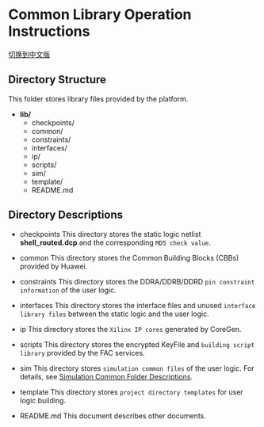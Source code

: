 # Common Library Operation Instructions

[切换到中文版](./README_CN.md)

## Directory Structure

This folder stores library files provided by the platform.

- **lib/**
  - checkpoints/
  - common/
  - constraints/
  - interfaces/
  - ip/
  - scripts/
  - sim/
  - template/
  - README.md

## Directory Descriptions

- checkpoints
  This directory stores the static logic netlist **shell_routed.dcp** and the corresponding `MD5 check value`.

- common
  This directory stores the Common Building Blocks (CBBs) provided by Huawei.

- constraints
  This directory stores the DDRA/DDRB/DDRD `pin constraint information` of the user logic.

- interfaces
  This directory stores the interface files and unused `interface library files` between the static logic and the user logic.

- ip
  This directory stores the `Xilinx IP cores` generated by CoreGen.

- scripts
  This directory stores the encrypted KeyFile and `building script library` provided by the FAC services.

- sim
  This directory stores `simulation common files` of the user logic. For details, see [Simulation Common Folder Descriptions](./sim/README.md).

- template
  This directory stores `project directory templates` for user logic building.

- README.md
  This document describes other documents.

